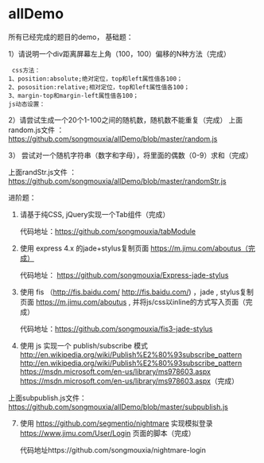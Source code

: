 # allDemo
所有已经完成的题目的demo，
基础题：

1）请说明一个div距离屏幕左上角（100，100）偏移的N种方法（完成）
    
     css方法：
    1、position:absolute;绝对定位，top和left属性值各100；
    2、pososition:relative;相对定位，top和left属性值各100；
    3、margin-top和margin-left属性值各100；
    js动态设置：

2）请尝试生成一个20个1-100之间的随机数，随机数不能重复（完成）
  上面random.js文件 ：https://github.com/songmouxia/allDemo/blob/master/random.js
 
3） 尝试对一个随机字符串（数字和字母），将里面的偶数（0-9）求和（完成）
                
 上面randStr.js文件 ：https://github.com/songmouxia/allDemo/blob/master/randomStr.js

  进阶题：

1) 请基于纯CSS, jQuery实现一个Tab组件（完成）
     
     代码地址：https://github.com/songmouxia/tabModule

2) 使用 express 4.x 的jade+stylus复制页面 https://m.jimu.com/aboutus（完成）
    
    代码地址： https://github.com/songmouxia/Express-jade-stylus

3) 使用 fis （http://fis.baidu.com/ <http://fis.baidu.com/>) ，jade , stylus复制页面 https://m.jimu.com/aboutus , 并将js/css以inline的方式写入页面（完成）
  
   代码地址：https://github.com/songmouxia/fis3-jade-stylus

6) 使用 js 实现一个 publish/subscribe 模式 http://en.wikipedia.org/wiki/Publish%E2%80%93subscribe_pattern <http://en.wikipedia.org/wiki/Publish%E2%80%93subscribe_pattern> https://msdn.microsoft.com/en-us/library/ms978603.aspx <https://msdn.microsoft.com/en-us/library/ms978603.aspx>（完成）

上面subpublish.js文件： https://github.com/songmouxia/allDemo/blob/master/subpublish.js

7) 使用 https://github.com/segmentio/nightmare 实现模拟登录 https://www.jimu.com/User/Login 页面的脚本（完成）
   
   代码地址https://github.com/songmouxia/nightmare-login
